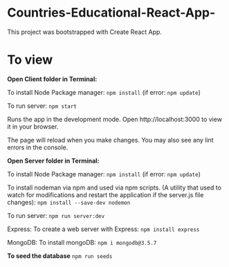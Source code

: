 # Countries-Educational-React-App-

This project was bootstrapped with Create React App.

# To view

**Open Client folder in Terminal:**


To install Node Package manager:
`npm install` (if error: `npm update`)


To run server:
`npm start`

Runs the app in the development mode.
Open http://localhost:3000 to view it in your browser.

The page will reload when you make changes. You may also see any lint errors in the console.



**Open Server folder in Terminal:**

To install Node Package manager:
`npm install` (if error: `npm update`)

To install nodeman via npm and used via npm scripts.
(A utility that used to watch for modifications and restart the application if the server.js file changes):
`npm install --save-dev nodemon`

To run server:
`npm run server:dev` 


Express:
To create a web server with Express:
`npm install express`

MongoDB:
To install mongoDB: 
`npm i mongodb@3.5.7`



**To seed the database** 
`npm run seeds`



